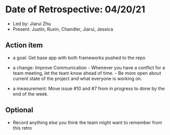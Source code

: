 # Date of Retrospective: 04/20/21

* Led by: Jiarui Zhu
* Present: Justin, Ruxin, Chandler, Jiarui, Jessica

## Action item

* a goal: Get base app with both frameworks pushed to the repo
          
* a change: Improve Communication - Whenever you have a conflict for a team meeting, let the team know ahead of time.
                                  - Be more open about current state of the project and what everyone is working on.
                             
* a measurement: Move issue #10 and #7 from in progress to done by the end of the week.
 
## Optional

* Record anything else you think the team might want to remember from this retro
